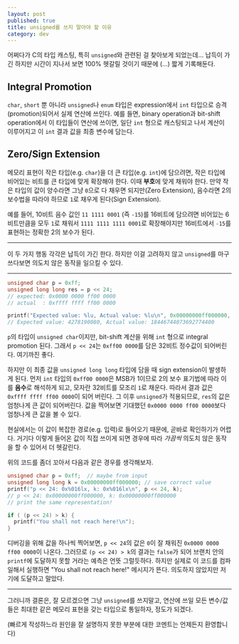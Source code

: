 ```yaml
---
layout: post
published: true
title: unsigned를 쓰지 말아야 할 이유
category: dev
---
```


 어쩌다가 C의 타입 캐스팅, 특히 `unsigned`와 관련된 걸 찾아보게
 되었는데... 납득이 가긴 하지만 시간이 지나서 보면 100% 헷갈릴 것이기
 때문에 (...) 짧게 기록해둔다.

## Integral Promotion
 `char`, `short` 뿐 아니라 `unsigned`나 `enum` 타입은 expression에서
 `int` 타입으로 승격(promotion)되어서 실제 연산에 쓰인다. 예를 들면,
 binary operation과 bit-shift operation에서 이 타입들이 연산에 쓰이면,
 일단 `int` 형으로 캐스팅되고 나서 계산이 이루어지고 이 `int` 결과
 값을 최종 변수에 담는다.

## Zero/Sign Extension
 메모리 표현이 작은 타입(e.g. `char`)을 더 큰 타입(e.g. `int`)에
 담으려면, 작은 타입에 비어있는 비트를 큰 타입에 맞게 확장해야
 한다. 이때 **부호**에 맞게 채워야 한다. 만약 작은 타입의 값이
 양수라면 그냥 `0`으로 다 채우면 되지만(Zero Extension), 음수라면 2의
 보수법을 따라야 하므로 `1`로 채우게 된다(Sign Extension).

 예를 들어, 10비트 음수 값인 `11 1111 0001` (즉 `-15`)를 16비트에
 담으려면 비어있는 6비트만큼을 모두 `1`로 채워서 `1111 1111 1111
 0001`로 확장해야지만 16비트에서 `-15`를 표현하는 정확한 2의 보수가
 된다.

---

이 두 가지 행동 각각은 납득이 가긴 한다. 하지만 이걸 고려하지 않고
`unsigned`를 마구 쓰다보면 의도치 않은 동작을 일으킬 수 있다.

---

```c
unsigned char p = 0xff;
unsigned long long res = p << 24;
// expected: 0x0000 0000 ff00 0000
// actual  : 0xffff ffff ff00 0000

printf("Expected value: %lu, Actual value: %lu\n", 0x00000000ff000000, res);
// Expected value: 4278190080, Actual value: 18446744073692774400
```

 `p`의 타입이 `unsigned char`이지만, bit-shift 계산을 위해 `int`
 형으로 integral promotion 된다. 그래서 `p << 24`는 `0xff00 0000`를
 담은 32비트 정수값이 되어버린다. 여기까진 좋다.

 하지만 이 최종 값을 `unsigned long long` 타입에 담을 때 sign
 extension이 발생하게 된다. 먼저 `int` 타입의 `0xff00 0000`은 MSB가
 1이므로 2의 보수 표기법에 따라 이를 **음수**로 해석하게 되고, 모자란
 32비트를 모조리 `1`로 채운다. 따라서 결과 값은 `0xffff ffff ff00
 0000`이 되어 버린다. 그 이후 `unsigned`가 적용되므로, `res`의 값은
 엄청나게 큰 값이 되어버린다. 값을 찍어보면 기대했던 `0x0000 0000 ff00
 0000`보다 엄청나게 큰 값을 볼 수 있다.

 현실에서는 이 값이 복잡한 경로(e.g. 입력)로 들어오기 때문에, 곧바로
 확인하기가 어렵다. 거기다 이렇게 들어온 값이 직접 쓰이게 되면 경우에
 따라 *가끔씩* 의도치 않은 동작을 할 수 있어서 더 헷갈린다.

 위의 코드를 좀더 꼬아서 다음과 같은 경우를 생각해보자.


```c
unsigned char p = 0xff;  // maybe from input
unsigned long long k = 0x00000000ff000000; // save correct value
printf("p << 24: 0x%016lx, k: 0x%016lx\n", p << 24, k);
// p << 24: 0x00000000ff000000, k: 0x00000000ff000000
// print the same representation!

if ( (p << 24) > k) {
  printf("You shall not reach here!\n");
}
```

 디버깅을 위해 값을 하나씩 찍어보면, `p << 24`의 값은 `0`이 잘 채워진
 `0x0000 0000 ff00 0000`이 나온다. 그러므로 `(p << 24) > k`의 결과는
 `false`가 되어 브랜치 안의 `printf`에 도달하지 못할 거라는 예측은
 언뜻 그럴듯하다. 하지만 실제로 이 코드를 컴파일해서 실행하면 "You
 shall not reach here!" 메시지가 뜬다. 의도하지 않았지만 저기에
 도달하고 말았다.

---

 그러니까 결론은, 잘 모르겠으면 그냥 `unsigned`를 쓰지말고, 연산에
 쓰일 모든 변수/값들은 최대한 같은 메모리 표현을 갖는 타입으로
 통일하자, 정도가 되겠다.

 (빠르게 작성하느라 원인을 잘 설명하지 못한 부분에 대한 코멘트는
 언제든지 환영합니다)
